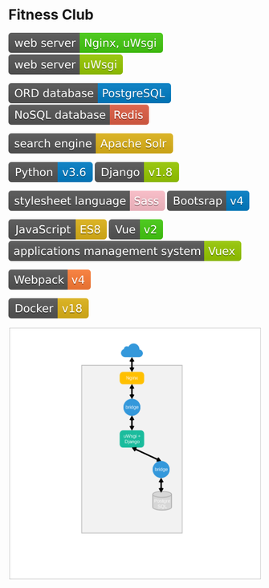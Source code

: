 # Fitness Club


![](./docs/readme/shields/nginx.svg)
![](./docs/readme/shields/uwsgi.svg)

![](./docs/readme/shields/postgresql.svg)
![](./docs/readme/shields/redis.svg)

![](./docs/readme/shields/solr.svg)

![](./docs/readme/shields/python.svg)
![](./docs/readme/shields/django.svg)

![](./docs/readme/shields/sass.svg)
![](./docs/readme/shields/bootstrap.svg)

![](./docs/readme/shields/javascript.svg)
![](./docs/readme/shields/vue.svg)
![](./docs/readme/shields/vuex.svg)

![](./docs/readme/shields/webpack.svg)

![](./docs/readme/shields/docker.svg)



![](./docs/readme/diagrams/system_architecture.svg)
